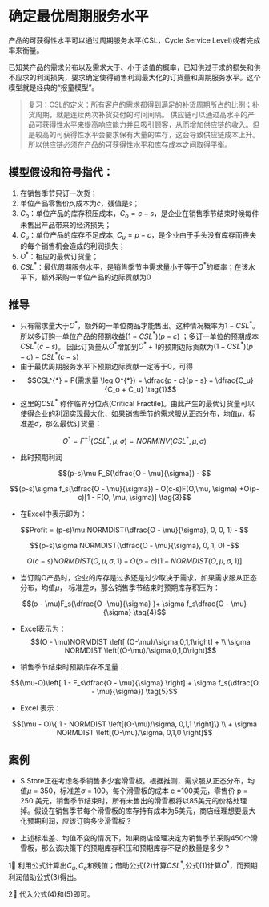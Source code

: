 # 确定最优周期服务水平

产品的可获得性水平可以通过周期服务水平(CSL，Cycle Service Level)或者完成率来衡量。

已知某产品的需求分布以及需求大于、小于该值的概率，已知供过于求的损失和供不应求的利润损失，要求确定使得销售利润最大化的订货量和周期服务水平。这个模型就是经典的“报童模型”。
> 复习：CSL的定义：所有客户的需求都得到满足的补货周期所占的比例；补货周期，就是连续两次补货交付的时间间隔。
供应链可以通过高水平的产品可获得性水平来提高响应能力并且吸引顾客，从而增加供应链的收入。但是较高的可获得性水平会要求保有大量的库存，这会导致供应链成本上升。所以供应链必须在产品的可获得性水平和库存成本之间取得平衡。

## 模型假设和符号指代：

1. 在销售季节只订一次货；
2. 单位产品零售价$p$,成本为$c$，残值是$s$；
3. $C_o$：单位产品的库存积压成本，$C_o = c - s$，是企业在销售季节结束时候每件未售出产品带来的经济损失；
4. $C_u$：单位产品的库存不足成本, $C_u = p - c$，是企业由于手头没有库存而丧失的每个销售机会造成的利润损失；
5. $O^{*}$：相应的最优订货量；
6. $CSL^{*}$：最优周期服务水平，是销售季节中需求量小于等于$O^{*}$的概率；在该水平下，额外采购一单位产品的边际贡献为0

## 推导

- 只有需求量大于$O^{*}$，额外的一单位商品才能售出。这种情况概率为$1 - CSL^{*}$。所以多订购一单位产品的预期收益$(1 - CSL^{*})(p - c)$ ；多订一单位的预期成本$CSL^{*}(c-s)$。 因此订货量从$O^{*}$增加到$O^{*} + 1$的预期边际贡献为$(1 - CSL^{*})(p - c) - CSL^{*}(c-s)$
- 由于最优周期服务水平下预期边际贡献一定等于0，可得
- $$CSL^{*} = P(需求量 \leq O^{*}) = \dfrac{p - c}{p - s} = \dfrac{C_u}{C_o + C_u}  \tag{1}$$
- 这里的$CSL^{*}$ 称作临界分位点(Critical Fractile)。由此产生的最优订货量可以使得企业的利润实现最大化，如果销售季节的需求服从正态分布，均值$\mu$，标准差$\sigma$，那么最优订货量：

$$ O^{*} = F^{-1}(CSL^{*}, \mu, \sigma) = NORMINV(CSL^{*}, \mu, \sigma) \tag{2}$$

- 此时预期利润

$$(p-s)\mu F_S(\dfrac{O - \mu}{\sigma}) - $$

$$(p-s)\sigma f_s(\dfrac{O - \mu}{\sigma}) - O(c-s)F(O,\mu, \sigma) +O(p-c)[1 - F(O, \mu, \sigma)] \tag{3}$$

- 在Excel中表示即为：

$$Profit = (p-s)\mu NORMDIST(\dfrac{O - \mu}{\sigma}, 0, 0, 1) - $$

$$(p-s)\sigma NORMDIST(\dfrac{O - \mu}{\sigma}, 0, 1, 0) -$$

$$O(c-s)NORMDIST(O,\mu, \sigma, 1) + O(p-c)[1 - NORMDIST(O, \mu, \sigma, 1)]$$

- 当订购O产品时，企业的库存是过多还是过少取决于需求，如果需求服从正态分布，均值$\mu$， 标准差$\sigma$，那么销售季节结束时预期库存积压为：

$$(o - \mu)F_s(\dfrac{O  -\mu}{\sigma} )+ \sigma f_s\dfrac{O - \mu}{\sigma} \tag{4}$$

- Excel表示为：
$$(O - \mu)NORMDIST \left[ (O-\mu)/\sigma,0,1,1\right] + \\ \sigma NORMDIST \left[(O-\mu)/\sigma,0,1,0\right]$$

- 销售季节结束时预期库存不足量：

$$(\mu-O)\left[ 1 - F_s\dfrac{O - \mu}{\sigma} \right] + \sigma f_s(\dfrac{O - \mu}{\sigma}) \tag{5}$$

- Excel 表示：

$$(\mu - O)\{ 1 - NORMDIST \left[(O-\mu)/\sigma, 0,1,1 \right]\} \\ + \sigma NORMDIST \left[(O-\mu)/\sigma, 0,1,0 \right]$$
## 案例

- S Store正在考虑冬季销售多少套滑雪板。根据推测，需求服从正态分布，均值$\mu$ = 350，标准差$\sigma$ = 100。每个滑雪板的成本 c =100美元，零售价 p = 250 美元，销售季节结束时，所有未售出的滑雪板将以85美元的价格处理掉。假设在销售季节每个滑雪板的库存持有成本为5美元，商店经理想要最大化预期利润，应该订购多少滑雪板？

- 上述标准差、均值不变的情况下，如果商店经理决定为销售季节采购450个滑雪板，那么该决策下的预期库存积压和预期库存不足的数量是多少？


1⃣️ 利用公式计算出$C_u, C_o$和残值；借助公式(2)计算$CSL^*$,公式(1)计算$O^*$，而预期利润借助公式(3)得出。

2⃣️ 代入公式(4)和(5)即可。


